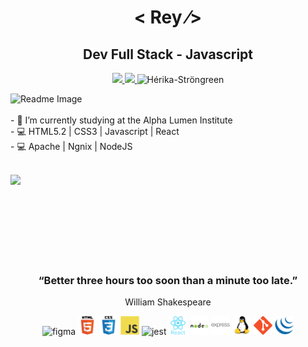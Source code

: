 <h1 align="center"><span color="blue">&lt; </span>Rey <span>&frasl;&gt;</span></h1>
<h2 align="center">Dev Full Stack - Javascript</h2>
<p align="center">
  <a href="https://www.linkedin.com/in/reysantos/">
    <img src="https://img.shields.io/badge/-LinkedIn-blue?style=flat-square&logo=Linkedin&logoColor=white" />
  </a>
  <a href="https://api.whatsapp.com/send?phone=5571988093977&text=Talk%20to%20me" target="_blank">
    <img src="https://img.shields.io/badge/-Whatsapp-1A936F?style=flat-square&logo=Whatsapp&logoColor=white" />
  </a>
  <img src="https://komarev.com/ghpvc/?username=ReySJS" alt="Hérika-Ströngreen" />
</p>
<p>
  <img align="left" src="https://user-images.githubusercontent.com/78664426/121821791-afef5300-cc71-11eb-99c5-44afb8005e46.png" alt="Readme Image" width="40%" />
</p>

<br />
<br />
<span align="left">- 🔭 I’m currently studying at the Alpha Lumen Institute</span><br />
<span align="left">- 💻 HTML5.2 | CSS3 | Javascript | React</span><br />
<span align="left">- 💻 Apache | Ngnix | NodeJS </span><br />

<br />
<p>
  <img align="left" src="https://github-readme-stats.vercel.app/api?username=ReySJS&title_color=C9D1D9&text_color=C9D1D9&show_icons=true&icon_color=ceae4c&bg_color=DEG,27292B,1B3735,045449&border_color=B6B6B7" width="50%" /> 
</p>

<br />
<br />
<br />
<br />
<br />
<br />
<br />
<br />
<h3 align="center">“Better three hours too soon than a minute too late.”</h3>
<p align="center">William Shakespeare</p>
<!-- <p>
  <img align="left" src="https://github-readme-stats.vercel.app/api/top-langs/?username=ReySJS&layout=compact&title_color=B6B6B7&text_color=B6B6B7&bg_color=2D2E31&border_color=B6B6B7" alt="Rey Santos" />
</p> -->
<p align="center">
<img src="https://www.vectorlogo.zone/logos/figma/figma-icon.svg" alt="figma" width="30" height="30"/>
<img src="https://raw.githubusercontent.com/devicons/devicon/master/icons/html5/html5-original-wordmark.svg" alt="html5" width="30" height="30"/> 
<img src="https://raw.githubusercontent.com/devicons/devicon/master/icons/css3/css3-original-wordmark.svg" alt="css3" width="30" height="30"/> 
<img src="https://raw.githubusercontent.com/devicons/devicon/master/icons/javascript/javascript-original.svg" alt="javascript" width="30" height="30"/> 
<img src="https://www.learnstorybook.com/intro-to-storybook/logo-jest.png" alt="jest" width="30" height="30" />
<img src="https://raw.githubusercontent.com/devicons/devicon/master/icons/react/react-original-wordmark.svg" alt="react" width="30" height="30"/> 
<!-- <img src="https://raw.githubusercontent.com/devicons/devicon/master/icons/mysql/mysql-original-wordmark.svg" alt="mysql" width="40" height="40"/>  -->
<!-- <img src="https://raw.githubusercontent.com/devicons/devicon/master/icons/mongodb/mongodb-original-wordmark.svg" alt="mongodb" width="40" height="40"/>  -->
<img src="https://raw.githubusercontent.com/devicons/devicon/master/icons/nodejs/nodejs-original-wordmark.svg" alt="nodejs" width="30" height="30"/> 
<img src="https://raw.githubusercontent.com/devicons/devicon/master/icons/express/express-original-wordmark.svg" alt="express" width="30" height="30"/> 
<img src="https://raw.githubusercontent.com/devicons/devicon/master/icons/linux/linux-original.svg" alt="linux" width="30" height="30" />
<img src="https://raw.githubusercontent.com/devicons/devicon/master/icons/git/git-original.svg" alt="git" width="30" height="30"/> 
<!-- <img src="https://raw.githubusercontent.com/devicons/devicon/master/icons/heroku/heroku-plain.svg" alt="heroku" width="40" height="40" /> -->
<!-- <img src="https://raw.githubusercontent.com/devicons/devicon/master/icons/python/python-plain.svg" alt="Python" width="40" height="40" /> -->
<img src="https://raw.githubusercontent.com/devicons/devicon/master/icons/jquery/jquery-plain.svg" alt="Jquery" width="30" height="30" />
<!-- <img src="https://raw.githubusercontent.com/devicons/devicon/master/icons/php/php-plain.svg" alt="PHP" width="40" height="40" /> -->
<!-- <img src="https://raw.githubusercontent.com/devicons/devicon/master/icons/django/django-plain.svg" alt="Django" width="40" height="40" /> -->
<!-- <img src="https://raw.githubusercontent.com/devicons/devicon/master/icons/bootstrap/bootstrap-plain.svg" alt="Bootstrap" width="40" height="40" /> -->
<!-- <img src="https://raw.githubusercontent.com/devicons/devicon/master/icons/c/c-plain.svg" alt="C" width="40" height="40" /> -->
<!-- <img src="https://raw.githubusercontent.com/devicons/devicon/master/icons/docker/docker-plain.svg" alt="Docker" width="40" height="40" /> -->
<!-- <img src="https://raw.githubusercontent.com/devicons/devicon/master/icons/postgresql/postgresql-plain.svg" alt="postgresql" width="40" height="40" /> -->
<!-- <img src="https://raw.githubusercontent.com/devicons/devicon/master/icons/typescript/typescript-plain.svg" alt="typescript" width="40" height="40" /> -->
<!-- <img src="https://github.com/dnmfarrell/Perl-Icons/blob/master/Icons/Perl_Onion_Color.svg" alt="perl" width="40" height="40" /> -->
</p>
